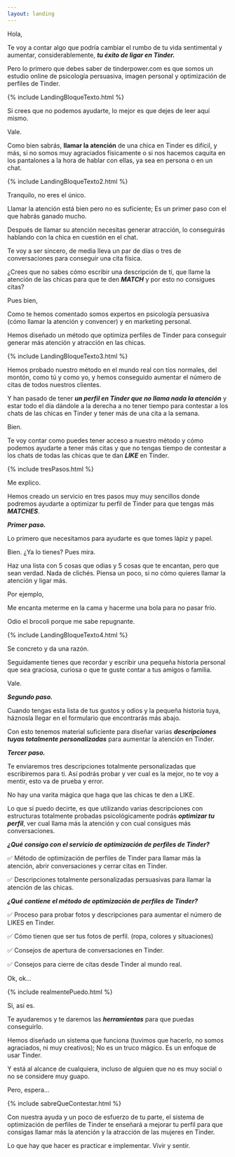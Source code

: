 ```yaml
---
layout: landing
---
```


Hola,

Te voy a contar algo que podría cambiar el rumbo de tu vida sentimental y aumentar, considerablemente, **_tu éxito de ligar en Tinder._**

Pero lo primero que debes saber de tinderpower.com es que somos un estudio online de psicología persuasiva, imagen personal y optimización de perfiles de Tinder.

{% include LandingBloqueTexto.html %}

Si crees que no podemos ayudarte, lo mejor es que dejes de leer aquí mismo.

Vale.

Como bien sabrás, **llamar la atención** de una chica en Tinder es difícil, y más, si no somos muy agraciados físicamente o si nos hacemos caquita en los pantalones a la hora de hablar con ellas, ya sea en persona o en un chat.

{% include LandingBloqueTexto2.html %}

Tranquilo, no eres el único.

Llamar la atención está bien pero no es suficiente; Es un primer paso con el que habrás ganado mucho.

Después de llamar su atención necesitas generar atracción, lo conseguirás hablando con la chica en cuestión en el chat.

Te voy a ser sincero, de media lleva un par de días o tres de conversaciones para conseguir una cita física.


¿Crees que no sabes cómo escribir una descripción de tí, que llame la atención de las chicas para que te den **_MATCH_** y por esto no consigues citas?

Pues bien,

Como te hemos comentado somos expertos en psicología persuasiva (cómo llamar la atención y convencer) y en marketing personal.

Hemos diseñado un método que optimiza perfiles de Tinder para conseguir generar más atención y atracción en las chicas.

{% include LandingBloqueTexto3.html %}

Hemos probado nuestro método en el mundo real con tíos normales, del montón, como tú y como yo, y hemos conseguido aumentar el número de citas de todos nuestros clientes.

Y han pasado de tener **_un perfil en Tinder que no llama nada la atención_** y estar todo el día dándole a la derecha a no tener tiempo para contestar a los chats de las chicas en Tinder y tener más de una cita a la semana.

Bien.

Te voy contar como puedes tener acceso a nuestro método y cómo podemos ayudarte a tener más citas y que no tengas tiempo de contestar a los chats de todas las chicas que te dan **_LIKE_** en Tinder.

{% include tresPasos.html %}

Me explico.

Hemos creado un servicio en tres pasos muy muy sencillos donde podremos ayudarte a optimizar tu perfil de Tinder para que tengas más **_MATCHES_**.

**_Primer paso._**

Lo primero que necesitamos para ayudarte es que tomes lápiz y papel.

Bien. ¿Ya lo tienes? Pues mira.

Haz una lista con 5 cosas que odias y 5 cosas que te encantan, pero que sean verdad. Nada de clichés. Piensa un poco, si no cómo quieres llamar la atención y ligar más.

Por ejemplo,

Me encanta meterme en la cama y hacerme una bola para no pasar frío.

Odio el brocoli porque me sabe repugnante.

{% include LandingBloqueTexto4.html %}

Se concreto y da una razón.

Seguidamente tienes que recordar y escribir una pequeña historia personal que sea graciosa, curiosa o que te guste contar a tus amigos o familia.

Vale.

**_Segundo paso._**

Cuando tengas esta lista de tus gustos y odios y la pequeña historia tuya, háznosla llegar en el formulario que encontrarás más abajo.

Con esto tenemos material suficiente para diseñar varias **_descripciones tuyas totalmente personalizadas_** para aumentar la atención en Tinder.

**_Tercer paso._**

Te enviaremos tres descripciones totalmente personalizadas que escribiremos para ti. Así podrás probar y ver cual es la mejor, no te voy a mentir, esto va de prueba y error.

No hay una varita mágica que haga que las chicas te den a LIKE.

Lo que sí puedo decirte, es que utilizando varias descripciones con estructuras totalmente probadas psicológicamente podrás **_optimizar tu perfil_**, ver cual llama más la atención y con cual consigues más conversaciones.

**_¿Qué consigo con el servicio de optimización de perfiles de Tinder?_**

✅ Método de optimización de perfiles de Tinder para llamar más la atención, abrir conversaciones y cerrar citas en Tinder.

✅ Descripciones totalmente personalizadas persuasivas para llamar la atención de las chicas.

**_¿Qué contiene el método de optimización de perfiles de Tinder?_**

✅ Proceso para probar fotos y descripciones para aumentar el número de LIKES en Tinder.

✅ Cómo tienen que ser tus fotos de perfil. (ropa, colores y situaciones)

✅ Consejos de apertura de conversaciones en Tinder.

✅ Consejos para cierre de citas desde Tinder al mundo real.

Ok, ok...

{% include realmentePuedo.html %}

Si, así es.

Te ayudaremos y te daremos las **_herramientas_** para que puedas conseguirlo.

Hemos diseñado un sistema que funciona (tuvimos que hacerlo, no somos agraciados, ni muy creativos); No es un truco mágico. Es un enfoque de usar Tinder.

Y está al alcance de cualquiera, incluso de alguien que no es muy social o no se considere muy guapo.

Pero, espera…

{% include sabreQueContestar.html %}

Con nuestra ayuda y un poco de esfuerzo de tu parte, el sistema de optimización de perfiles de Tinder te enseñará a mejorar tu perfil para que consigas llamar más la atención y la atracción de las mujeres en Tinder.

Lo que hay que hacer es practicar e implementar. Vivir y sentir.
